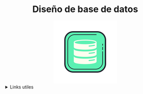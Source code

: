 <h1 align="center">Diseño de base de datos</h1>
<div align="center">
  <img src="https://github.com/DerDAVO/DerDAVO/blob/main/media/sql-icon.png">
</div>
<details>
<summary>Links utiles </summary>
  
 - [Videos de teoria](https://www.youtube.com/playlist?list=PLgjP77yaDcE-t44Lfz5bGlSzHf63Od5uF)
 - [Presentaciones de Teoria](https://drive.google.com/drive/mobile/folders/1_HfE-FjhlwMInBQoSAdSqrKD944sVSvj?usp=sharing)
 - [Explicaciones practicas(videos)](https://drive.google.com/drive/mobile/folders/1g1bf1qewCKMTaXkAwk8eooq1tGH4CVuN)

</details>


